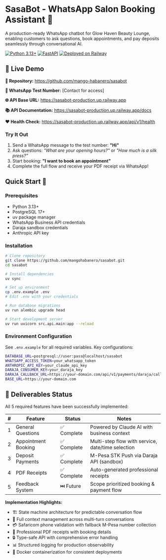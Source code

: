 # SasaBot - WhatsApp Salon Booking Assistant 💅
A production-ready WhatsApp chatbot for Glow Haven Beauty Lounge, enabling customers to ask questions, book appointments, and pay deposits seamlessly through conversational AI.

[![Python 3.13+](https://img.shields.io/badge/python-3.13+-blue.svg)](https://www.python.org/downloads/)
[![FastAPI](https://img.shields.io/badge/FastAPI-0.115+-green.svg)](https://fastapi.tiangolo.com/)
[![Deployed on Railway](https://img.shields.io/badge/deployed-Railway-blueviolet.svg)](https://railway.app/)

## 🚀 Live Demo

**🔗 Repository:** https://github.com/mango-habanero/sasabot

**📱 WhatsApp Test Number:** [Contact for access]

**🌐 API Base URL:** https://sasabot-production.up.railway.app

**📚 API Documentation:** https://sasabot-production.up.railway.app/docs

**❤️ Health Check:** https://sasabot-production.up.railway.app/api/v1/health

### Try It Out

1. Send a WhatsApp message to the test number: **"Hi"**
2. Ask questions: *"What are your opening hours?"* or *"How much is a silk press?"*
3. Start booking: **"I want to book an appointment"**
4. Complete the full flow and receive your PDF receipt via WhatsApp!
## Quick Start 🚀

### Prerequisites

- Python 3.13+
- PostgreSQL 17+
- uv package manager
- WhatsApp Business API credentials
- Daraja sandbox credentials
- Anthropic API key

### Installation

```bash
# Clone repository
git clone https://github.com/mangohabanero/sasabot.git
cd sasabot

# Install dependencies
uv sync

# Set up environment
cp .env.example .env
# Edit .env with your credentials

# Run database migrations
uv run alembic upgrade head

# Start development server
uv run uvicorn src.api.main:app --reload
```

### Environment Configuration

See `.env.example` for all required variables. Key configurations:

```bash
DATABASE_URL=postgresql://user:pass@localhost/sasabot
WHATSAPP_ACCESS_TOKEN=your_whatsapp_token
ANTHROPIC_API_KEY=your_claude_api_key
DARAJA_CONSUMER_KEY=your_daraja_key
DARAJA_CALLBACK_URL=https://your-domain.com/api/v1/payments/daraja/callback
BASE_URL=https://your-domain.com
```

## 🎯 Deliverables Status

All 5 required features have been successfully implemented:

| # | Feature             | Status     | Notes                                             |
|---|---------------------|------------|---------------------------------------------------|
| 1 | General Questions   | ✅ Complete | Powered by Claude AI with business context        |
| 2 | Appointment Booking | ✅ Complete | Multi-step flow with service, date/time selection |
| 3 | Deposit Payments    | ✅ Complete | M-Pesa STK Push via Daraja API (sandbox)          |
| 4 | PDF Receipts        | ✅ Complete | Auto-generated professional receipts              |
| 5 | Feedback System     | ⏭️ Future  | Scope prioritized booking & payment flow          |

**Implementation Highlights:**
- 🏗️ State machine architecture for predictable conversation flow
- 🔄 Full context management across multi-turn conversations
- 💳 Safaricom phone validation with fallback M-Pesa number collection
- 📄 Professional PDF receipts with booking details
- 🔒 Type-safe API with comprehensive error handling
- 📊 Structured logging for production observability
- 🐳 Docker containerization for consistent deployments
